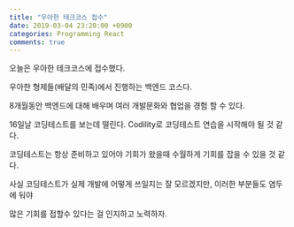 ```yaml
---
title: "우아한 테크코스 접수"
date: 2019-03-04 23:20:00 +0900
categories: Programming React
comments: true
---
```


오늘은 우아한 테크코스에 접수했다.

우아한 형제들(배달의 민족)에서 진행하는 백엔드 코스다.

8개월동안 백엔드에 대해 배우며 여러 개발문화와 협업을 경험 할 수 있다.

16일날 코딩테스트를 보는데 떨린다. Codility로 코딩테스트 연습을 시작해야 될 것 같다.

코딩테스트는 항상 준비하고 있어야 기회가 왔을때 수월하게 기회를 잡을 수 있을 것 같다.

사실 코딩테스트가 실제 개발에 어떻게 쓰일지는 잘 모르겠지만, 이러한 부분들도 염두에 둬야

많은 기회를 접할수 있다는 걸 인지하고 노력하자.